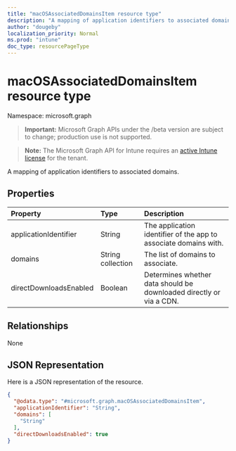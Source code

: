 ```yaml
---
title: "macOSAssociatedDomainsItem resource type"
description: "A mapping of application identifiers to associated domains."
author: "dougeby"
localization_priority: Normal
ms.prod: "intune"
doc_type: resourcePageType
---
```


# macOSAssociatedDomainsItem resource type

Namespace: microsoft.graph

> **Important:** Microsoft Graph APIs under the /beta version are subject to change; production use is not supported.

> **Note:** The Microsoft Graph API for Intune requires an [active Intune license](https://go.microsoft.com/fwlink/?linkid=839381) for the tenant.

A mapping of application identifiers to associated domains.

## Properties
|Property|Type|Description|
|:---|:---|:---|
|applicationIdentifier|String|The application identifier of the app to associate domains with.|
|domains|String collection|The list of domains to associate.|
|directDownloadsEnabled|Boolean|Determines whether data should be downloaded directly or via a CDN.|

## Relationships
None

## JSON Representation
Here is a JSON representation of the resource.
<!-- {
  "blockType": "resource",
  "@odata.type": "microsoft.graph.macOSAssociatedDomainsItem"
}
-->
``` json
{
  "@odata.type": "#microsoft.graph.macOSAssociatedDomainsItem",
  "applicationIdentifier": "String",
  "domains": [
    "String"
  ],
  "directDownloadsEnabled": true
}
```






